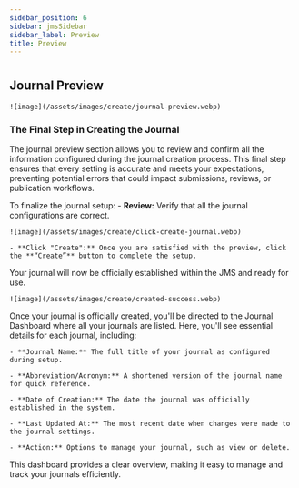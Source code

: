 ```yaml
---
sidebar_position: 6
sidebar: jmsSidebar
sidebar_label: Preview
title: Preview
---
```


#

## Journal Preview

    ![image](/assets/images/create/journal-preview.webp)

### The Final Step in Creating the Journal

The journal preview section allows you to review and confirm all the information configured during the journal creation process. This final step ensures that every setting is accurate and meets your expectations, preventing potential errors that could impact submissions, reviews, or publication workflows.

To finalize the journal setup:
    - **Review:** Verify that all the journal configurations are correct.

    ![image](/assets/images/create/click-create-journal.webp)

    - **Click "Create":** Once you are satisfied with the preview, click the **“Create”** button to complete the setup.
Your journal will now be officially established within the JMS and ready for use.

    ![image](/assets/images/create/created-success.webp)

Once your journal is officially created, you'll be directed to the Journal Dashboard where all your journals are listed. Here, you'll see essential details for each journal, including:

    - **Journal Name:** The full title of your journal as configured during setup.
    
    - **Abbreviation/Acronym:** A shortened version of the journal name for quick reference.

    - **Date of Creation:** The date the journal was officially established in the system.

    - **Last Updated At:** The most recent date when changes were made to the journal settings.

    - **Action:** Options to manage your journal, such as view or delete.

This dashboard provides a clear overview, making it easy to manage and track your journals efficiently.
